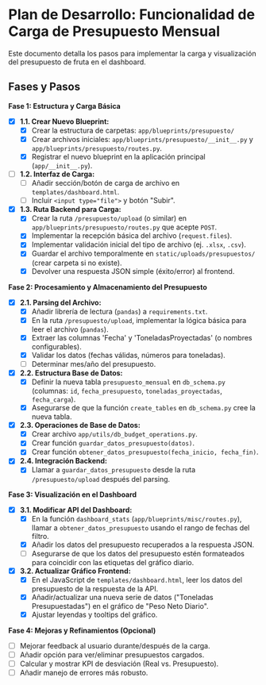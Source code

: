 # Plan de Desarrollo: Funcionalidad de Carga de Presupuesto Mensual

Este documento detalla los pasos para implementar la carga y visualización del presupuesto de fruta en el dashboard.

## Fases y Pasos

**Fase 1: Estructura y Carga Básica**

-   [x] **1.1. Crear Nuevo Blueprint:**
    -   [x] Crear la estructura de carpetas: `app/blueprints/presupuesto/`
    -   [x] Crear archivos iniciales: `app/blueprints/presupuesto/__init__.py` y `app/blueprints/presupuesto/routes.py`.
    -   [x] Registrar el nuevo blueprint en la aplicación principal (`app/__init__.py`).
-   [ ] **1.2. Interfaz de Carga:**
    -   [ ] Añadir sección/botón de carga de archivo en `templates/dashboard.html`.
    -   [ ] Incluir `<input type="file">` y botón "Subir".
-   [x] **1.3. Ruta Backend para Carga:**
    -   [x] Crear la ruta `/presupuesto/upload` (o similar) en `app/blueprints/presupuesto/routes.py` que acepte `POST`.
    -   [x] Implementar la recepción básica del archivo (`request.files`).
    -   [x] Implementar validación inicial del tipo de archivo (ej. `.xlsx`, `.csv`).
    -   [x] Guardar el archivo temporalmente en `static/uploads/presupuestos/` (crear carpeta si no existe).
    -   [x] Devolver una respuesta JSON simple (éxito/error) al frontend.

**Fase 2: Procesamiento y Almacenamiento del Presupuesto**

-   [x] **2.1. Parsing del Archivo:**
    -   [x] Añadir librería de lectura (`pandas`) a `requirements.txt`.
    -   [x] En la ruta `/presupuesto/upload`, implementar la lógica básica para leer el archivo (`pandas`).
    -   [x] Extraer las columnas 'Fecha' y 'ToneladasProyectadas' (o nombres configurables).
    -   [x] Validar los datos (fechas válidas, números para toneladas).
    -   [ ] Determinar mes/año del presupuesto.
-   [x] **2.2. Estructura Base de Datos:**
    -   [x] Definir la nueva tabla `presupuesto_mensual` en `db_schema.py` (columnas: `id`, `fecha_presupuesto`, `toneladas_proyectadas`, `fecha_carga`).
    -   [x] Asegurarse de que la función `create_tables` en `db_schema.py` cree la nueva tabla.
-   [x] **2.3. Operaciones de Base de Datos:**
    -   [x] Crear archivo `app/utils/db_budget_operations.py`.
    -   [x] Crear función `guardar_datos_presupuesto(datos)`.
    -   [x] Crear función `obtener_datos_presupuesto(fecha_inicio, fecha_fin)`.
-   [x] **2.4. Integración Backend:**
    -   [x] Llamar a `guardar_datos_presupuesto` desde la ruta `/presupuesto/upload` después del parsing.

**Fase 3: Visualización en el Dashboard**

-   [x] **3.1. Modificar API del Dashboard:**
    -   [x] En la función `dashboard_stats` (`app/blueprints/misc/routes.py`), llamar a `obtener_datos_presupuesto` usando el rango de fechas del filtro.
    -   [x] Añadir los datos del presupuesto recuperados a la respuesta JSON.
    -   [ ] Asegurarse de que los datos del presupuesto estén formateados para coincidir con las etiquetas del gráfico diario.
-   [x] **3.2. Actualizar Gráfico Frontend:**
    -   [x] En el JavaScript de `templates/dashboard.html`, leer los datos del presupuesto de la respuesta de la API.
    -   [x] Añadir/actualizar una nueva serie de datos ("Toneladas Presupuestadas") en el gráfico de "Peso Neto Diario".
    -   [x] Ajustar leyendas y tooltips del gráfico.

**Fase 4: Mejoras y Refinamientos (Opcional)**

-   [ ] Mejorar feedback al usuario durante/después de la carga.
-   [ ] Añadir opción para ver/eliminar presupuestos cargados.
-   [ ] Calcular y mostrar KPI de desviación (Real vs. Presupuesto).
-   [ ] Añadir manejo de errores más robusto. 